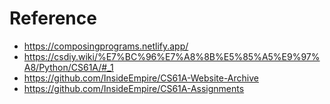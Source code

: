 # Reference
- https://composingprograms.netlify.app/
- https://csdiy.wiki/%E7%BC%96%E7%A8%8B%E5%85%A5%E9%97%A8/Python/CS61A/#_1
- https://github.com/InsideEmpire/CS61A-Website-Archive
- https://github.com/InsideEmpire/CS61A-Assignments